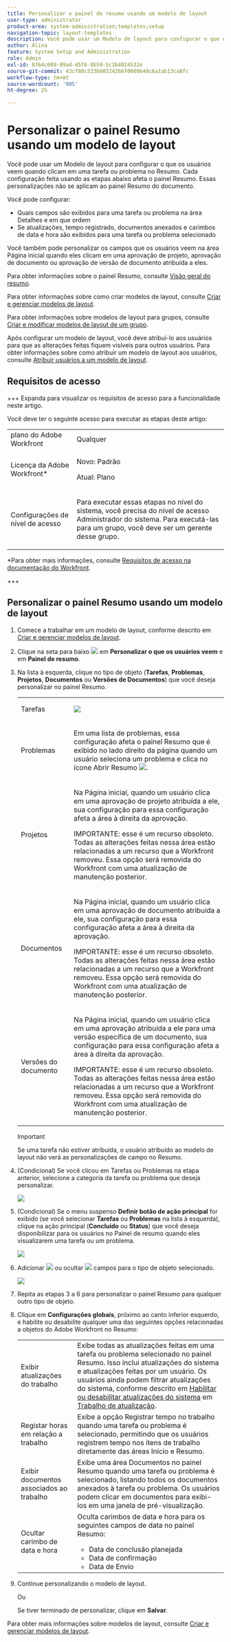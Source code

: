```yaml
---
title: Personalizar o painel de resumo usando um modelo de layout
user-type: administrator
product-area: system-administration;templates;setup
navigation-topic: layout-templates
description: Você pode usar um Modelo de layout para configurar o que os usuários veem quando clicam em uma tarefa ou problema no Resumo. Cada configuração feita usando as etapas abaixo afeta o painel Resumo. Essas personalizações não se aplicam ao painel Resumo do documento.
author: Alina
feature: System Setup and Administration
role: Admin
exl-id: 8f64c009-09ad-45f6-8b59-5c1b4024532e
source-git-commit: 43cf88c533b80324266f0660648c6a1ab13ca8fc
workflow-type: tm+mt
source-wordcount: '905'
ht-degree: 2%

---
```


# Personalizar o painel Resumo usando um modelo de layout


Você pode usar um Modelo de layout para configurar o que os usuários veem quando clicam em uma tarefa ou problema no Resumo. Cada configuração feita usando as etapas abaixo afeta o painel Resumo. Essas personalizações não se aplicam ao painel Resumo do documento.

Você pode configurar:

* Quais campos são exibidos para uma tarefa ou problema na área Detalhes e em que ordem
* Se atualizações, tempo registrado, documentos anexados e carimbos de data e hora são exibidos para uma tarefa ou problema selecionado

Você também pode personalizar os campos que os usuários veem na área Página inicial quando eles clicam em uma aprovação de projeto, aprovação de documento ou aprovação de versão de documento atribuída a eles.

Para obter informações sobre o painel Resumo, consulte [Visão geral do resumo](../../../workfront-basics/the-new-workfront-experience/summary-overview.md).

Para obter informações sobre como criar modelos de layout, consulte [Criar e gerenciar modelos de layout](../use-layout-templates/create-and-manage-layout-templates.md).

Para obter informações sobre modelos de layout para grupos, consulte [Criar e modificar modelos de layout de um grupo](../../../administration-and-setup/manage-groups/work-with-group-objects/create-and-modify-a-groups-layout-templates.md).

Após configurar um modelo de layout, você deve atribuí-lo aos usuários para que as alterações feitas fiquem visíveis para outros usuários. Para obter informações sobre como atribuir um modelo de layout aos usuários, consulte [Atribuir usuários a um modelo de layout](../use-layout-templates/assign-users-to-layout-template.md).

## Requisitos de acesso

+++ Expanda para visualizar os requisitos de acesso para a funcionalidade neste artigo.

Você deve ter o seguinte acesso para executar as etapas deste artigo:

<table style="table-layout:auto"> 
 <col> 
 <col> 
 <tbody> 
  <tr> 
   <td role="rowheader">plano do Adobe Workfront</td> 
   <td>Qualquer</td> 
  </tr> 
  <tr> 
   <td role="rowheader">Licença da Adobe Workfront*</td> 
   <td><p>Novo: Padrão</p>
  <p> Atual: Plano</p>
   </td> 
  </tr> 
  <tr> 
   <td role="rowheader">Configurações de nível de acesso</td> 
   <td> <p>Para executar essas etapas no nível do sistema, você precisa do nível de acesso Administrador do sistema.
Para executá-las para um grupo, você deve ser um gerente desse grupo.</p> </td> 
  </tr> 
 </tbody> 
</table>

*Para obter mais informações, consulte [Requisitos de acesso na documentação do Workfront](/help/quicksilver/administration-and-setup/add-users/access-levels-and-object-permissions/access-level-requirements-in-documentation.md).

+++

## Personalizar o painel Resumo usando um modelo de layout

1. Comece a trabalhar em um modelo de layout, conforme descrito em [Criar e gerenciar modelos de layout](../../../administration-and-setup/customize-workfront/use-layout-templates/create-and-manage-layout-templates.md).

1. Clique na seta para baixo ![](assets/dropdown-arrow.png) em **Personalizar o que os usuários veem** e em **Painel de resumo**.

1. Na lista à esquerda, clique no tipo de objeto (**Tarefas**, **Problemas**, **Projetos**, **Documentos** ou **Versões de Documentos**) que você deseja personalizar no painel Resumo.

   <table style="table-layout:auto"> 
    <col> 
    <col> 
    <tbody> 
     <tr> 
      <td role="rowheader">Tarefas</td> 
      <td><p> <img src="assets/summary-details.jpg"> </p> </td> 
     </tr> 
     <tr> 
      <td role="rowheader">Problemas</td> 
      <td><p>Em uma lista de problemas, essa configuração afeta o painel Resumo que é exibido no lado direito da página quando um usuário seleciona um problema e clica no ícone Abrir Resumo <img src="assets/summary-panel-icon.png">.</p> </td> 
     </tr> 
     <tr> 
      <td role="rowheader">Projetos</td> 
      <td><p>Na Página inicial, quando um usuário clica em uma aprovação de projeto atribuída a ele, sua configuração para essa configuração afeta a área à direita da aprovação.</p>
      <p>IMPORTANTE: esse é um recurso obsoleto. Todas as alterações feitas nessa área estão relacionadas a um recurso que a Workfront removeu. Essa opção será removida do Workfront com uma atualização de manutenção posterior.</p></td> 
     </tr> 
     <tr> 
      <td role="rowheader">Documentos</td> 
      <td><p>Na Página inicial, quando um usuário clica em uma aprovação de documento atribuída a ele, sua configuração para essa configuração afeta a área à direita da aprovação.</p>
      <p>IMPORTANTE: esse é um recurso obsoleto. Todas as alterações feitas nessa área estão relacionadas a um recurso que a Workfront removeu. Essa opção será removida do Workfront com uma atualização de manutenção posterior.</p>
      </td> 
     </tr> 
     <tr> 
      <td role="rowheader">Versões do documento</td> 
      <td><p>Na Página inicial, quando um usuário clica em uma aprovação atribuída a ele para uma versão específica de um documento, sua configuração para essa configuração afeta a área à direita da aprovação.</p>
      <p>IMPORTANTE: esse é um recurso obsoleto. Todas as alterações feitas nessa área estão relacionadas a um recurso que a Workfront removeu. Essa opção será removida do Workfront com uma atualização de manutenção posterior.</p>
      </td> 
     </tr> 
    </tbody> 
   </table>

   >[!IMPORTANT]
   >
   >Se uma tarefa não estiver atribuída, o usuário atribuído ao modelo de layout não verá as personalizações de campo no Resumo.

1. (Condicional) Se você clicou em Tarefas ou Problemas na etapa anterior, selecione a categoria da tarefa ou problema que deseja personalizar.

   ![](assets/choose-cat-cstmz-nwe-adobe-branding.png)

1. (Condicional) Se o menu suspenso **Definir botão de ação principal** for exibido (se você selecionar **Tarefas** ou **Problemas** na lista à esquerda), clique na ação principal (**Concluído** ou **Status**) que você deseja disponibilizar para os usuários no Painel de resumo quando eles visualizarem uma tarefa ou um problema.

   ![](assets/set-primary-action-button-dropdown-pdf-adobe-branding.png)

1. Adicionar ![](assets/add-item-plus-in-circle-blue.png) ou ocultar ![](assets/close-or-hide---x.png) campos para o tipo de objeto selecionado.

   ![](assets/lt-home-add-hide-fields-adobe-branding.png)

1. Repita as etapas 3 a 6 para personalizar o painel Resumo para qualquer outro tipo de objeto.
1. Clique em **Configurações globais**, próximo ao canto inferior esquerdo, e habilite ou desabilite qualquer uma das seguintes opções relacionadas a objetos do Adobe Workfront no Resumo:

   <table style="table-layout:auto"> 
    <col> 
    <col> 
    <tbody> 
     <tr> 
      <td role="rowheader">Exibir atualizações do trabalho</td> 
      <td>Exibe todas as atualizações feitas em uma tarefa ou problema selecionado no painel Resumo. Isso inclui atualizações do sistema e atualizações feitas por um usuário. Os usuários ainda podem filtrar atualizações do sistema, conforme descrito em <a href="../../../workfront-basics/updating-work-items-and-viewing-updates/update-work.md#enable" class="MCXref xref">Habilitar ou desabilitar atualizações do sistema</a> em <a href="../../../workfront-basics/updating-work-items-and-viewing-updates/update-work.md" class="MCXref xref">Trabalho de atualização</a>.</td> 
     </tr> 
     <tr> 
      <td role="rowheader">Registar horas em relação a trabalho</td> 
      <td>Exibe a opção Registrar tempo no trabalho quando uma tarefa ou problema é selecionado, permitindo que os usuários registrem tempo nos itens de trabalho diretamente das áreas Início e Resumo.</td> 
     </tr> 
     <tr> 
      <td role="rowheader">Exibir documentos associados ao trabalho</td> 
      <td>Exibe uma área Documentos no painel Resumo quando uma tarefa ou problema é selecionado, listando todos os documentos anexados à tarefa ou problema. Os usuários podem clicar em documentos para exibi-los em uma janela de pré-visualização.</td> 
     </tr> 
     <tr> 
      <td role="rowheader">Ocultar carimbo de data e hora</td> 
      <td>Oculta carimbos de data e hora para os seguintes campos de data no painel Resumo:
       <ul>
        <li>Data de conclusão planejada</li>
        <li>Data de confirmação</li>
        <li>Data de Envio</li>
       </ul></td> 
     </tr> 
    </tbody> 
   </table>

1. Continue personalizando o modelo de layout.

   Ou

   Se tiver terminado de personalizar, clique em **Salvar**.

Para obter mais informações sobre modelos de layout, consulte [Criar e gerenciar modelos de layout](../../../administration-and-setup/customize-workfront/use-layout-templates/create-and-manage-layout-templates.md).
